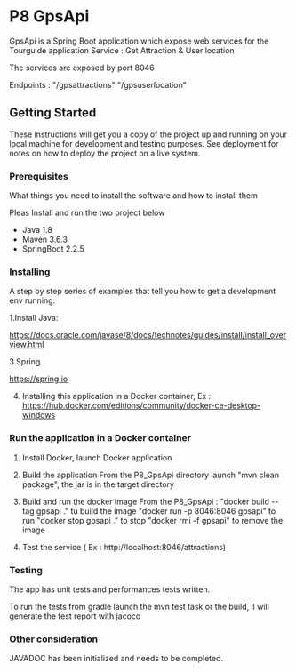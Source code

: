 # P8 GpsApi
GpsApi is a Spring Boot application which expose web services for the Tourguide application
Service : Get Attraction & User location

The services are exposed by port 8046

Endpoints : 
"/gpsattractions"
"/gpsuserlocation" 

## Getting Started

These instructions will get you a copy of the project up and running on your local machine for development and testing purposes. See deployment for notes on how to deploy the project on a live system.

### Prerequisites

What things you need to install the software and how to install them

Pleas Install and run the two project below

- Java 1.8
- Maven 3.6.3
- SpringBoot 2.2.5


### Installing

A step by step series of examples that tell you how to get a development env running:

1.Install Java:

https://docs.oracle.com/javase/8/docs/technotes/guides/install/install_overview.html

3.Spring

https://spring.io

4. Installing this application in a Docker container, Ex : https://hub.docker.com/editions/community/docker-ce-desktop-windows 

### Run the application in a Docker container

1. Install Docker, launch Docker application

2. Build the application
From the P8_GpsApi directory launch "mvn clean package", the jar is in the target directory

3. Build and run the docker image
From the P8_GpsApi :
    "docker build --tag gpsapi ." tu build the image
    "docker run -p 8046:8046 gpsapi" to run
    "docker stop gpsapi ." to stop
    "docker rmi -f gpsapi" to remove the image
      
4. Test the service ( Ex : http://localhost:8046/attractions)


### Testing

The app has unit tests and performances tests written.

To run the tests from gradle launch the mvn test task or the build, il will generate the test report with jacoco


### Other consideration
JAVADOC has been initialized and needs to be completed.
